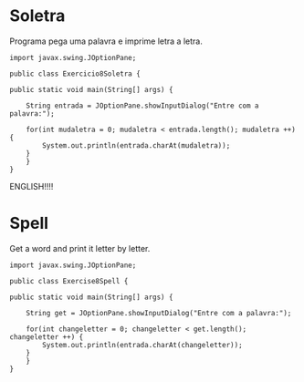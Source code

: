 # Soletra
Programa pega uma palavra e imprime letra a letra.


	import javax.swing.JOptionPane;

	public class Exercicio8Soletra {

	public static void main(String[] args) {

		String entrada = JOptionPane.showInputDialog("Entre com a palavra:");

		for(int mudaletra = 0; mudaletra < entrada.length(); mudaletra ++) {
			System.out.println(entrada.charAt(mudaletra));
		}
	    }
	}

ENGLISH!!!!

# Spell
Get a word and print it letter by letter.


	import javax.swing.JOptionPane;

	public class Exercise8Spell {

	public static void main(String[] args) {

		String get = JOptionPane.showInputDialog("Entre com a palavra:");

		for(int changeletter = 0; changeletter < get.length(); changeletter ++) {
			System.out.println(entrada.charAt(changeletter));
		}
	    }
	}
